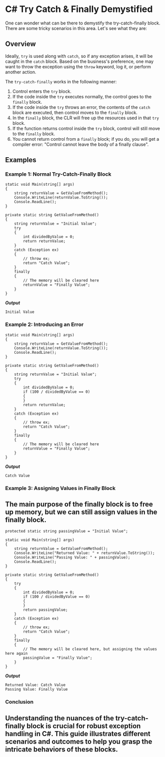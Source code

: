 # C# Try Catch & Finally Demystified

One can wonder what can be there to demystify the try-catch-finally block. There are some tricky scenarios in this area. Let's see what they are:

## Overview

Ideally, `try` is used along with `catch`, so if any exception arises, it will be caught in the `catch` block. Based on the business's preference, one may want to throw the exception using the `throw` keyword, log it, or perform another action.

The `try-catch-finally` works in the following manner:

1. Control enters the `try` block.
2. If the code inside the `try` executes normally, the control goes to the `finally` block.
3. If the code inside the `try` throws an error, the contents of the `catch` block are executed, then control moves to the `finally` block.
4. In the `finally` block, the CLR will free up the resources used in that `try` block.
5. If the function returns control inside the `try` block, control will still move to the `finally` block.
6. You cannot return control from a `finally` block; if you do, you will get a compiler error: "Control cannot leave the body of a finally clause".

## Examples

### Example 1: Normal Try-Catch-Finally Block

```
static void Main(string[] args)
{
    string returnValue = GetValueFromMethod();
    Console.WriteLine(returnValue.ToString());
    Console.ReadLine();
}

private static string GetValueFromMethod()
{
    string returnValue = "Initial Value";
    try
    {
        int dividedByValue = 0;
        return returnValue;
    }
    catch (Exception ex)
    {
        // throw ex;
        return "Catch Value";
    }
    finally
    {
        // The memory will be cleared here
        returnValue = "Finally Value";
    }
}
```

***Output***

```
Initial Value
```

### Example 2: Introducing an Error

```
static void Main(string[] args)
{
    string returnValue = GetValueFromMethod();
    Console.WriteLine(returnValue.ToString());
    Console.ReadLine();
}

private static string GetValueFromMethod()
{
    string returnValue = "Initial Value";
    try
    {
        int dividedByValue = 0;
        if (100 / dividedByValue == 0)
        {
        }
        return returnValue;
    }
    catch (Exception ex)
    {
        // throw ex;
        return "Catch Value";
    }
    finally
    {
        // The memory will be cleared here
        returnValue = "Finally Value";
    }
}
```

***Output***

```
Catch Value
```

### Example 3: Assigning Values in Finally Block

## The main purpose of the finally block is to free up memory, but we can still assign values in the finally block.

```
protected static string passingValue = "Initial Value";

static void Main(string[] args)
{
    string returnValue = GetValueFromMethod();
    Console.WriteLine("Returned Value: " + returnValue.ToString());
    Console.WriteLine("Passing Value: " + passingValue);
    Console.ReadLine();
}

private static string GetValueFromMethod()
{
    try
    {
        int dividedByValue = 0;
        if (100 / dividedByValue == 0)
        {
        }
        return passingValue;
    }
    catch (Exception ex)
    {
        // throw ex;
        return "Catch Value";
    }
    finally
    {
        // The memory will be cleared here, but assigning the values here again
        passingValue = "Finally Value";
    }
}
```

***Output***

```
Returned Value: Catch Value
Passing Value: Finally Value
```

### Conclusion

## Understanding the nuances of the try-catch-finally block is crucial for robust exception handling in C#. This guide illustrates different scenarios and outcomes to help you grasp the intricate behaviors of these blocks.